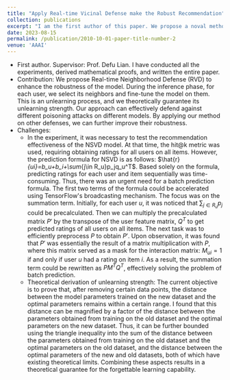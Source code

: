 ```yaml
---
title: "Apply Real-time Vicinal Defense make the Robust Recommendation"
collection: publications
excerpt: "I am the first author of this paper. We propose a noval method to implement an attack-agnostic and model-agnostic defense against poisoning attacks in recommender systems. We also conduct a theoretical bound about the unlearning strength. &nbsp;&nbsp;&nbsp;&nbsp;&nbsp;<a href='/publication/2010-10-01-paper-title-number-2' target='_blank' style='color: #007bff; text-decoration: none; font-size: 20px;'>details...</a>"
date: 2023-08-15
permalink: /publication/2010-10-01-paper-title-number-2
venue: 'AAAI'
---
```

* First author. Supervisor: Prof. Defu Lian. I have conducted all the experiments, derived mathematical proofs, and written the entire paper.
* Contribution: We propose Real-time Neighborhood Defense (RVD) to enhance the robustness of the model. During the inference phase, for each user, we select its neighbors and fine-tune the model on them. This is an unlearning process, and we theoretically guarantee its unlearning strength. Our approach can effectively defend against different poisoning attacks on different models. By applying our method on other defenses, we can further improve their robustness.
* Challenges:
  * In the experiment, it was necessary to test the recommendation effectiveness of the NSVD model. At that time, the hit@k metric was used, requiring obtaining ratings for all users on all items. However, the prediction formula for NSVD is as follows: \$\hat{r}_{ui}=b_u+b_i+\sum_{j\in R_u}p_jq_u^T$. Based solely on the formula, predicting ratings for each user and item sequentially was time-consuming. Thus, there was an urgent need for a batch prediction formula. The first two terms of the formula could be accelerated using TensorFlow's broadcasting mechanism. The focus was on the summation term. Initially, for each user $u$, it was noticed that $\sum_{j\in R_u}p_j$ could be precalculated. Then we can multiply the precalculated matrix $P'$ by the transpose of the user feature matrix, $Q^T$ to get predicted ratings of all users on all items. The next task was to efficiently preprocess $P$ to obtain $P'$. Upon observation, it was found that $P'$ was essentially the result of a matrix multiplication with $P$, where this matrix served as a mask for the interaction matrix: $M_{ui}=1$ if and only if user $u$ had a rating on item $i$. As a result, the summation term could be rewritten as $PM^TQ^T$, effectively solving the problem of batch prediction.
  * Theoretical derivation of unlearning strength: The current objective is to prove that, after removing certain data points, the distance between the model parameters trained on the new dataset and the optimal parameters remains within a certain range. I found that this distance can be magnified by a factor of the distance between the parameters obtained from training on the old dataset and the optimal parameters on the new dataset. Thus, it can be further bounded using the triangle inequality into the sum of the distance between the parameters obtained from training on the old dataset and the optimal parameters on the old dataset, and the distance between the optimal parameters of the new and old datasets, both of which have existing theoretical limits. Combining these aspects results in a theoretical guarantee for the forgettable learning capability.

